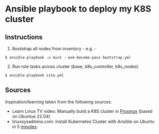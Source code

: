 # Ansible playbook to deploy my K8S cluster

Instructions
------------
1. Bootstrap all nodes from inventory - e.g. :
```
$ ansible-playbook -u mick --ask-become-pass bootstrap.yml
```

2. Run role tasks  across cluster (base, k8s_controller, k8s_nodes)
```
$ ansible-playbook site.yml
```

Sources
-------
Inspiration/learning taken from the following sources:

* Learn Linux TV video: Manually build a K8S cluster in [Proxmox](https://www.youtube.com/watch?v=U1VzcjCB_sY) (based on Ubuntue 22.04)
* linuxsysadmins.com: Install Kubernetes Cluster with Ansible on Ubuntu in 5 [minutes](https://www.linuxsysadmins.com/install-kubernetes-cluster-with-ansible/).
